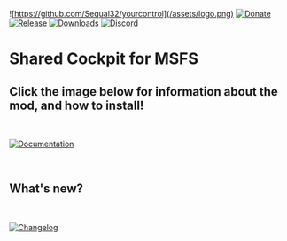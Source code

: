 ![https://github.com/Sequal32/yourcontrol](/assets/logo.png)
[![Donate](https://img.shields.io/static/v1?label=enjoying%20the%20mod?%20&style=for-the-badge&message=DONATE&logo=paypal&labelColor=orange&color=darkorange)](https://www.paypal.com/paypalme/ctam1207)
[![Release](https://img.shields.io/github/v/tag/Sequal32/yourcontrol?label=release&style=for-the-badge)](https://github.com/sequal32/yourcontrolsinstaller/releases/latest/download/installer.zip) [![Downloads](https://img.shields.io/github/downloads/Sequal32/yourcontrolsinstaller/total?style=for-the-badge)](https://github.com/sequal32/yourcontrolsinstaller/releases/latest/download/installer.zip) [![Discord](https://img.shields.io/discord/764805300229636107?color=blue&label=discord&logo=discord&logoColor=white&style=for-the-badge)](https://discord.gg/p7Bzcv3Yjd)

# **Shared Cockpit for MSFS**

## Click the image below for information about the mod, and how to install!

&nbsp;

[![Documentation](/assets/Documentation.png)](https://docs.yourcontrols.one)

&nbsp;

## What's new?

&nbsp;

[![Changelog](/assets/Changelog.png)](/Changelog.md)
